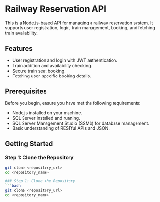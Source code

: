 # Railway Reservation API

This is a Node.js-based API for managing a railway reservation system. It supports user registration, login, train management, booking, and fetching train availability.

## Features
- User registration and login with JWT authentication.
- Train addition and availability checking.
- Secure train seat booking.
- Fetching user-specific booking details.

## Prerequisites
Before you begin, ensure you have met the following requirements:
- Node.js installed on your machine.
- SQL Server installed and running.
- SQL Server Management Studio (SSMS) for database management.
- Basic understanding of RESTful APIs and JSON.

## Getting Started

### Step 1: Clone the Repository
```bash
git clone <repository_url>
cd <repository_name>

### Step 1: Clone the Repository
```bash
git clone <repository_url>
cd <repository_name>
